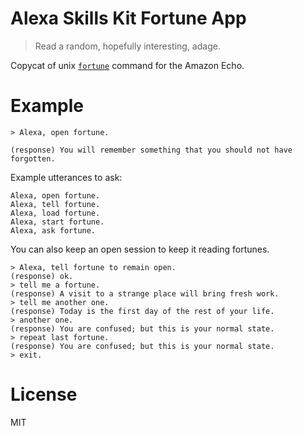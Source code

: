 # Alexa Skills Kit Fortune App

> Read a random, hopefully interesting, adage.

Copycat of unix [`fortune`](https://en.wikipedia.org/wiki/Fortune_(Unix)) command for the Amazon Echo.

# Example

```
> Alexa, open fortune.

(response) You will remember something that you should not have forgotten.
```

Example utterances to ask:

```
Alexa, open fortune.
Alexa, tell fortune.
Alexa, load fortune.
Alexa, start fortune.
Alexa, ask fortune.
```

You can also keep an open session to keep it reading fortunes.

```
> Alexa, tell fortune to remain open.
(response) ok.
> tell me a fortune.
(response) A visit to a strange place will bring fresh work.
> tell me another one.
(response) Today is the first day of the rest of your life.
> another one.
(response) You are confused; but this is your normal state.
> repeat last fortune.
(response) You are confused; but this is your normal state.
> exit.
```

# License

MIT
